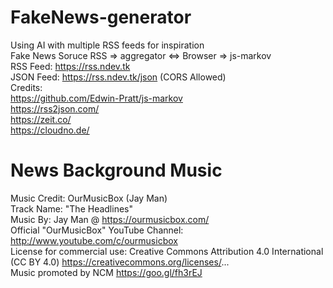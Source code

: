 # FakeNews-generator
Using AI with multiple RSS feeds for inspiration  
Fake News Soruce RSS => aggregator <=> Browser => js-markov  
RSS Feed: https://rss.ndev.tk  
JSON Feed: https://rss.ndev.tk/json (CORS Allowed)  
Credits:  
https://github.com/Edwin-Pratt/js-markov  
https://rss2json.com/  
https://zeit.co/  
https://cloudno.de/

# News Background Music
Music Credit: OurMusicBox (Jay Man)  
Track Name: "The Headlines"  
Music By: Jay Man @ https://ourmusicbox.com/  
Official "OurMusicBox" YouTube Channel: http://www.youtube.com/c/ourmusicbox  
License for commercial use: Creative Commons Attribution 4.0 International (CC BY 4.0) https://creativecommons.org/licenses/...  
Music promoted by NCM https://goo.gl/fh3rEJ
